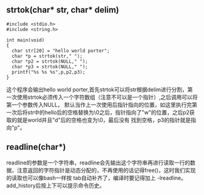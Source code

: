 ## strtok(char* str, char* delim)
```
#include <stdio.h>
#include <string.h>

int main(void)
{
  char str[20] = "hello world porter";
  char *p = strtok(str," ");
  char *p2 = strtok(NULL," ");
  char *p3 = strtok(NULL," ");
  printf("%s %s %s",p,p2,p3);
}

```
这个程序会输出hello world porter,首先strtok可以将str根据delim进行分割，第一次使用strtok必须传入一个字符数组（注意不可以是一个指针）,之后调用可以将第一个参数传入NULL，
默认当作上一次使用后指针指向的位置，如这里执行完第一次后将str中的hello后的空格替换为\0之后，指针指向了"w"的位置，之后p2获取的就是world并且"d"后的空格也变为\0，最后没有
找到空格，p3的指针就是指向"p"。

## readline(char*)
readline的参数是一个字符串，readline会先输出这个字符串再进行读取一行的数据，注意返回的字符指针是动态分配的，不再使用的话记得free()，这时我们实现的读取也可以像bash一样按
tab自动补齐了，编译时要记得加上 -lreadline。
add_history后按上下可以提示命令历史。
